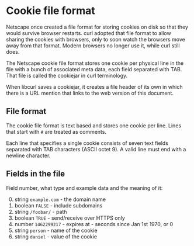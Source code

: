 # Cookie file format

Netscape once created a file format for storing cookies on disk so that they
would survive browser restarts. curl adopted that file format to allow sharing
the cookies with browsers, only to soon watch the browsers move away from that
format. Modern browsers no longer use it, while curl still does.

The Netscape cookie file format stores one cookie per physical line in the
file with a bunch of associated meta data, each field separated with TAB. That
file is called the cookiejar in curl terminology.

When libcurl saves a cookiejar, it creates a file header of its own in which
there is a URL mention that links to the web version of this document.

## File format

The cookie file format is text based and stores one cookie per line. Lines
that start with `#` are treated as comments.

Each line that specifies a single cookie consists of seven text fields
separated with TAB characters (ASCII octet 9). A valid line must end with a
newline character.

## Fields in the file

Field number, what type and example data and the meaning of it:

  0. string `example.com` - the domain name
  1. boolean `FALSE` - include subdomains
  2. string `/foobar/` - path
  3. boolean `TRUE` - send/receive over HTTPS only
  4. number `1462299217` - expires at - seconds since Jan 1st 1970, or 0
  5. string `person` - name of the cookie
  6. string `daniel` - value of the cookie
